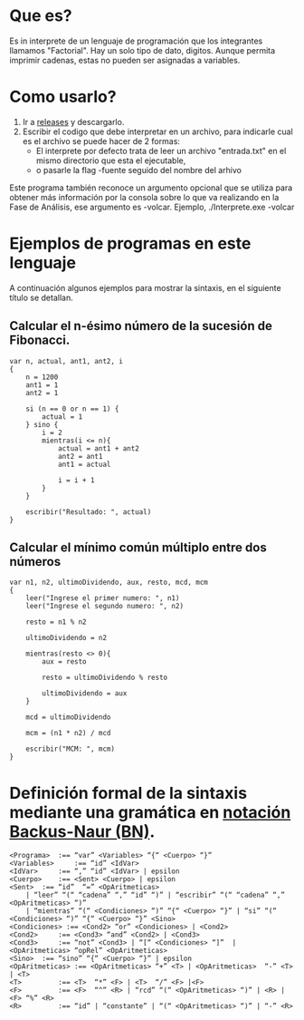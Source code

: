 # Que es?
Es in interprete de un lenguaje de programación que los integrantes llamamos "Factorial". Hay un solo tipo de dato, digitos. Aunque permita imprimir cadenas, estas no pueden ser asignadas a variables.

# Como usarlo?
1. Ir a [releases](https://github.com/enzo418/InterpreteLenguaje/releases) y descargarlo.
2. Escribir el codigo que debe interpretar en un archivo, para indicarle cual es el archivo se puede hacer de 2 formas:
 	- El interprete por defecto trata de leer un archivo "entrada.txt" en el mismo directorio que esta el ejecutable,
 	- o pasarle la flag -fuente seguido del nombre del arhivo 
	
Este programa también reconoce un argumento opcional que se utiliza para obtener más información por la consola sobre lo que va realizando en la Fase de Análisis, ese argumento es -volcar. Ejemplo, ./Interprete.exe -volcar

# Ejemplos de programas en este lenguaje
A continuación algunos ejemplos para mostrar la sintaxis, en el siguiente título se detallan.

## Calcular el n-ésimo número de la sucesión de Fibonacci.
	var n, actual, ant1, ant2, i
	{
		n = 1200
		ant1 = 1
		ant2 = 1		
		
		si (n == 0 or n == 1) {
			actual = 1
		} sino {
			i = 2
			mientras(i <= n){
				actual = ant1 + ant2
				ant2 = ant1
				ant1 = actual

				i = i + 1
			}
		}

		escribir("Resultado: ", actual)
	}

## Calcular el mínimo común múltiplo entre dos números
	var n1, n2, ultimoDividendo, aux, resto, mcd, mcm
	{
		leer("Ingrese el primer numero: ", n1)
		leer("Ingrese el segundo numero: ", n2)

		resto = n1 % n2

		ultimoDividendo = n2

		mientras(resto <> 0){	
			aux = resto	

			resto = ultimoDividendo % resto

			ultimoDividendo = aux
		}

		mcd = ultimoDividendo

		mcm = (n1 * n2) / mcd

		escribir("MCM: ", mcm)
	}
# Definición formal de la sintaxis mediante una gramática en [notación Backus-Naur (BN)](https://es.wikipedia.org/wiki/Notaci%C3%B3n_de_Backus-Naur#Introducci%C3%B3n).
	<Programa> 	:== “var” <Variables> “{“ <Cuerpo> “}”
	<Variables> 	:== “id” <IdVar>
	<IdVar> 	:== “,” “id” <IdVar> | epsilon
	<Cuerpo>	:== <Sent> <Cuerpo> | epsilon
	<Sent>	:== “id”  “=” <OpAritmeticas>
		| “leer” “(“ “cadena” “,” “id” “)” | “escribir” “(“ “cadena” “,” <OpAritmeticas> “)”
		| “mientras” “(“ <Condiciones> “)” “{“ <Cuerpo> “}” | “si” “(“ <Condiciones> “)” “{“ <Cuerpo> “}” <Sino>
	<Condiciones> :== <Cond2> “or” <Condiciones> | <Cond2>
	<Cond2>  	:== <Cond3> “and” <Cond2> | <Cond3>
	<Cond3> 	:== “not” <Cond3> | “[“ <Condiciones> “]”  | <OpAritmeticas> “opRel” <OpAritmeticas>
	<Sino>	:== “sino” “{“ <Cuerpo> “}” | epsilon	
	<OpAritmeticas> :== <OpAritmeticas> “+” <T> | <OpAritmeticas>  “-” <T> | <T>
	<T> 		:== <T>  “*” <F> | <T>  “/” <F> |<F>
	<F> 		:== <F>  “^” <R> | “rcd” “(“ <OpAritmeticas> “)” | <R> | <F> “%” <R>
	<R> 		:== “id” | “constante” | “(“ <OpAritmeticas> “)” | “-” <R>

